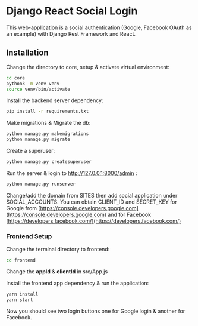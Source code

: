 # Django React Social Login

This web-application is a social authentication (Google, Facebook OAuth as an example) with Django Rest Framework and React.

## Installation

Change the directory to core, setup & activate virtual environment:

```bash
cd core
python3 -m venv venv
source venv/bin/activate
```

Install the backend server dependency:

```bash
pip install -r requirements.txt
```

Make migrations & Migrate the db:

```bash
python manage.py makemigrations
python manage.py migrate
```

Create a superuser:

```bash
python manage.py createsuperuser
```

Run the server & login to http://127.0.0.1:8000/admin :

```bash
python manage.py runserver
```

Change/add the domain from SITES then add social application under SOCIAL_ACCOUNTS. You can obtain CLIENT_ID and SECRET_KEY for Google from [https://console.developers.google.com](https://console.developers.google.com) and for Facebook [https://developers.facebook.com/](https://developers.facebook.com/)

### Frontend Setup

Change the terminal directory to frontend:

```bash
cd frontend
```

Change the **appId** & **clientId** in src/App.js

Install the frontend app dependency & run the application:

```bash
yarn install
yarn start
```

Now you should see two login buttons one for Google login & another for Facebook.
